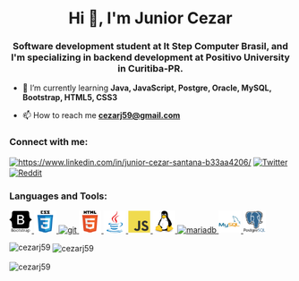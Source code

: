 <h1 align="center">Hi 👋, I'm Junior Cezar</h1>
<h3 align="center">Software development student at It Step Computer Brasil, and I'm specializing in backend development at Positivo University in Curitiba-PR.</h3>

- 🌱 I’m currently learning **Java, JavaScript, Postgre, Oracle, MySQL, Bootstrap, HTML5, CSS3**

- 📫 How to reach me **cezarj59@gmail.com**

<h3 align="left">Connect with me:</h3>
<p align="left">
<a href="https://www.linkedin.com/in/junior-cezar-santana-b33aa4206/" target="blank"><img align="center" src="https://raw.githubusercontent.com/rahuldkjain/github-profile-readme-generator/master/src/images/icons/Social/linked-in-alt.svg" alt="https://www.linkedin.com/in/junior-cezar-santana-b33aa4206/" height="30" width="40" /></a>
<a href="https://twitter.com/cezarj59" target="_blank"><img align="center" src="[https://raw.githubusercontent.com/rahuldkjain/github-profile-readme-generator/master/src/images/icons/Social/twitter.svg](https://icons8.com.br/icon/phOKFKYpe00C/twitterx)" alt="Twitter" height="30" width="30" /></a>
<a href="https://www.reddit.com/user/_Cezarj59/" target="_blank"><img align="center" src="https://raw.githubusercontent.com/rahuldkjain/github-profile-readme-generator/master/src/images/icons/Social/reddit.svg" alt="Reddit" height="30" width="30" /></a>





<h3 align="left">Languages and Tools:</h3>
<p align="left"> <a href="https://getbootstrap.com" target="_blank" rel="noreferrer"> <img src="https://raw.githubusercontent.com/devicons/devicon/master/icons/bootstrap/bootstrap-plain-wordmark.svg" alt="bootstrap" width="40" height="40"/> </a> <a href="https://www.w3schools.com/css/" target="_blank" rel="noreferrer"> <img src="https://raw.githubusercontent.com/devicons/devicon/master/icons/css3/css3-original-wordmark.svg" alt="css3" width="40" height="40"/> </a> <a href="https://git-scm.com/" target="_blank" rel="noreferrer"> <img src="https://www.vectorlogo.zone/logos/git-scm/git-scm-icon.svg" alt="git" width="40" height="40"/> </a> <a href="https://www.w3.org/html/" target="_blank" rel="noreferrer"> <img src="https://raw.githubusercontent.com/devicons/devicon/master/icons/html5/html5-original-wordmark.svg" alt="html5" width="40" height="40"/> </a> <a href="https://www.java.com" target="_blank" rel="noreferrer"> <img src="https://raw.githubusercontent.com/devicons/devicon/master/icons/java/java-original.svg" alt="java" width="40" height="40"/> </a> <a href="https://developer.mozilla.org/en-US/docs/Web/JavaScript" target="_blank" rel="noreferrer"> <img src="https://raw.githubusercontent.com/devicons/devicon/master/icons/javascript/javascript-original.svg" alt="javascript" width="40" height="40"/> </a> <a href="https://www.linux.org/" target="_blank" rel="noreferrer"> <img src="https://raw.githubusercontent.com/devicons/devicon/master/icons/linux/linux-original.svg" alt="linux" width="40" height="40"/> </a> <a href="https://mariadb.org/" target="_blank" rel="noreferrer"> <img src="https://www.vectorlogo.zone/logos/mariadb/mariadb-icon.svg" alt="mariadb" width="40" height="40"/> </a> <a href="https://www.mysql.com/" target="_blank" rel="noreferrer"> <img src="https://raw.githubusercontent.com/devicons/devicon/master/icons/mysql/mysql-original-wordmark.svg" alt="mysql" width="40" height="40"/> </a>
<a href="https://www.postgresql.org/" target="_blank" rel="noreferrer"> <img src="https://raw.githubusercontent.com/devicons/devicon/master/icons/postgresql/postgresql-original-wordmark.svg" alt="postgresql" width="40" height="40"/> </a>
</p>

<p><img align="left" src="https://github-readme-stats.vercel.app/api/top-langs?username=cezarj59&show_icons=true&locale=en&layout=compact" alt="cezarj59" /></p>

<p>&nbsp;<img align="center" src="https://github-readme-stats.vercel.app/api?username=cezarj59&show_icons=true&locale=en" alt="cezarj59" /></p>

<p><img align="center" src="https://github-readme-streak-stats.herokuapp.com/?user=cezarj59&" alt="cezarj59" /></p>
